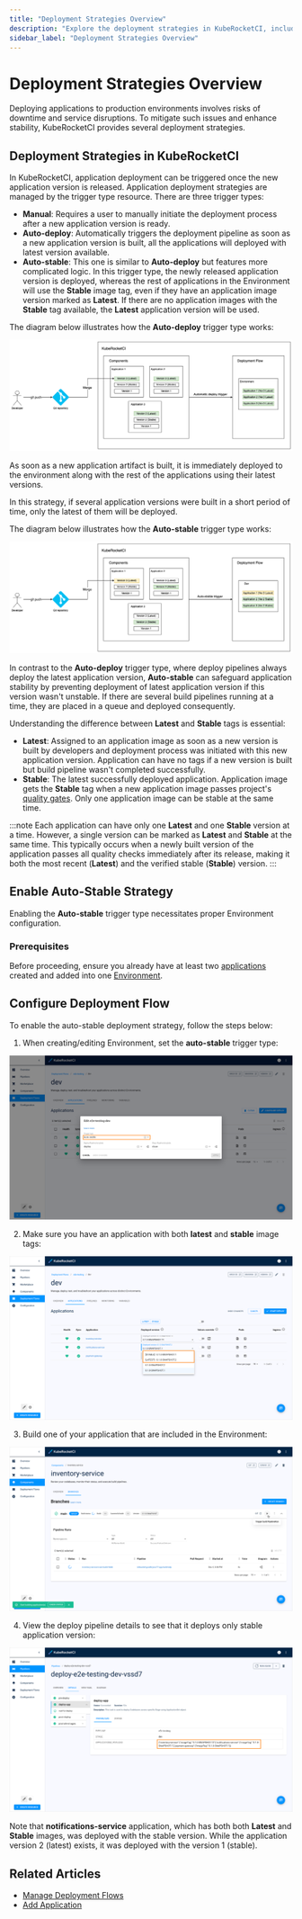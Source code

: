 ```yaml
---
title: "Deployment Strategies Overview"
description: "Explore the deployment strategies in KubeRocketCI, including manual, auto-deploy, and auto-stable trigger types, to enhance application stability."
sidebar_label: "Deployment Strategies Overview"
---
```

<!-- markdownlint-disable MD025 -->

# Deployment Strategies Overview

<head>
  <link rel="canonical" href="https://docs.kuberocketci.io/docs/operator-guide/cd/auto-stable-trigger-type" />
</head>

Deploying applications to production environments involves risks of downtime and service disruptions. To mitigate such issues and enhance stability, KubeRocketCI provides several deployment strategies.

## Deployment Strategies in KubeRocketCI

In KubeRocketCI, application deployment can be triggered once the new application version is released. Application deployment strategies are managed by the trigger type resource. There are three trigger types:

* **Manual**: Requires a user to manually initiate the deployment process after a new application version is ready.
* **Auto-deploy**: Automatically triggers the deployment pipeline as soon as a new application version is built, all the applications will deployed with latest version available.
* **Auto-stable**: This one is similar to **Auto-deploy** but features more complicated logic. In this trigger type, the newly released application version is deployed, whereas the rest of applications in the Environment will use the **Stable** image tag, even if they have an application image version marked as **Latest**. If there are no application images with the **Stable** tag available, the **Latest** application version will be used.

The diagram below illustrates how the **Auto-deploy** trigger type works:

  ![Auto-deploy trigger type](../../assets/operator-guide/autodeploy-trigger-type-scheme.png "Auto-deploy trigger type")

As soon as a new application artifact is built, it is immediately deployed to the environment along with the rest of the applications using their latest versions.

In this strategy, if several application versions were built in a short period of time, only the latest of them will be deployed.

The diagram below illustrates how the **Auto-stable** trigger type works:

  ![Auto-stable trigger type](../../assets/operator-guide/auto-stable-trigger-type-scheme.png "Auto-stable trigger type")

In contrast to the **Auto-deploy** trigger type, where deploy pipelines always deploy the latest application version, **Auto-stable** can safeguard application stability by preventing deployment of latest application version if this version wasn't unstable. If there are several build pipelines running at a time, they are placed in a queue and deployed consequently.

Understanding the difference between **Latest** and **Stable** tags is essential:

* **Latest**: Assigned to an application image as soon as a new version is built by developers and deployment process was initiated with this new application version. Application can have no tags if a new version is built but build pipeline wasn't completed successfully.
* **Stable**: The latest successfully deployed application. Application image gets the **Stable** tag when a new application image passes project's [quality gates](../../user-guide/autotest.md#add-autotest-as-a-quality-gate). Only one application image can be stable at the same time.

:::note
Each application can have only one **Latest** and one **Stable** version at a time. However, a single version can be marked as **Latest** and **Stable** at the same time. This typically occurs when a newly built version of the application passes all quality checks immediately after its release, making it both the most recent (**Latest**) and the verified stable (**Stable**) version.
:::

## Enable Auto-Stable Strategy

Enabling the **Auto-stable** trigger type necessitates proper Environment configuration.

### Prerequisites

Before proceeding, ensure you already have at least two [applications](../../user-guide/add-application.md) created and added into one [Environment](../../user-guide/manage-environments.md).

## Configure Deployment Flow

To enable the auto-stable deployment strategy, follow the steps below:

1. When creating/editing Environment, set the **auto-stable** trigger type:

  ![Auto-stable trigger type](../../assets/operator-guide/auto-stable-trigger-type.png "Auto-stable trigger type")

2. Make sure you have an application with both **latest** and **stable** image tags:

  ![Stable and latest application tag](../../assets/operator-guide/stable-and-latest.png "Stable and latest application tag")

3. Build one of your application that are included in the Environment:

  ![Application build](../../assets/operator-guide/build_application.png "Application build")

4. View the deploy pipeline details to see that it deploys only stable application version:

  ![Applications image versions](../../assets/operator-guide/pipeline-details.png "Applications image versions")

  Note that **notifications-service** application, which has both both **Latest** and **Stable** images, was deployed with the stable version. While the application version 2 (latest) exists, it was deployed with the version 1 (stable).

## Related Articles

* [Manage Deployment Flows](../../user-guide/manage-environments.md)
* [Add Application](../../user-guide/add-application.md)
